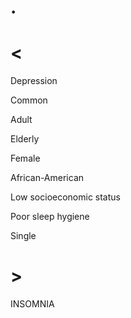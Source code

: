 # .

# <

Depression

Common

Adult

Elderly

Female

African-American

Low socioeconomic status

Poor sleep hygiene

Single

# >

INSOMNIA
